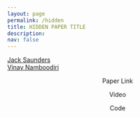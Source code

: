 ```yaml
---
layout: page
permalink: /hidden
title: HIDDEN PAPER TITLE
description:
nav: false
---
```


<div class="container">
  <div class="row">
    <div class="col-sm">
      <a href="https://jsaunders909.github.io">Jack Saunders</a>
    </div>
    <div class="col-sm">
      <a href="https://vinaypn.github.io">Vinay Namboodiri</a>
    </div>
  </div>
</div>

 
<div class="container">
  <div class="row">
    <div class="col-sm">
      <p style="text-align:center"><a>Paper Link</a></p>
    </div>
    <div class="col-sm">
      <p style="text-align:center">Video</p>
    </div>
    <div class="col-sm">
      <p style="text-align:center">Code</p>
    </div>
  </div>
</div>




